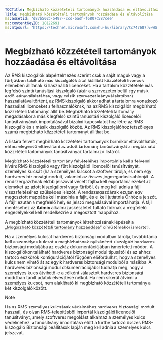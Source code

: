 ```yaml
---
TOCTitle: Megbízható közzétételi tartományok hozzáadása és eltávolítása
Title: Megbízható közzétételi tartományok hozzáadása és eltávolítása
ms:assetid: 'd87b502d-5497-4ccd-badf-f6807d587cee'
ms:contentKeyID: 18122691
ms:mtpsurl: 'https://technet.microsoft.com/hu-hu/library/Cc747687(v=WS.10)'
---
```


Megbízható közzétételi tartományok hozzáadása és eltávolítása
=============================================================

Az RMS kiszolgálók alapértelmezés szerint csak a saját maguk vagy a fürtjükben található más kiszolgálók által kiállított közzétételi licencek ellenében állítanak ki használati licenceket. Ha a tartalom közzététele más legfelső szintű tanúsítási kiszolgáló (akár a szervezeten belül egy másik erdő leányvállalatában, vagy másik szervezet leányvállalatában) használatával történt, az RMS kiszolgáló akkor adhat a tartalomra vonatkozó használati licenceket a felhasználóknak, ha az RMS kiszolgálón megbízható közzétételi tartományt állít be. Megbízható közzétételi tartomány megadásakor a másik legfelső szintű tanúsítási kiszolgáló licencelői tanúsítványának importálásával bizalmi kapcsolatot hoz létre az RMS kiszolgáló és a másik kiszolgáló között. Az RMS kiszolgálóhoz tetszőleges számú megbízható közzétételi tartományt állíthat be.

A listára felvett megbízható közzétételi tartományok bármikor eltávolíthatók, ehhez elegendő eltávolítani az adott tartomány tanúsítványát a megbízható közzétételi tartományok tanúsítványait tartalmazó listáról.

Megbízható közzétételi tartomány felvételéhez importálnia kell a felvenni kívánt RMS kiszolgáló vagy fürt kiszolgálói licencelői tanúsítványát, személyes kulcsát (ha a személyes kulcsot a szoftver tárolja, és nem egy hardveres biztonsági modul), valamint az összes jogmegadási sablonját. A rendszergazdának előbb jelszóval védett fájlba kell exportálnia ezeket az elemeket az adott kiszolgálóról vagy fürtből, és meg kell adnia a fájl visszafejtéséhez szükséges jelszót. A rendszergazdának ezután egy megosztott mappába kell másolnia a fájlt, és el kell juttatnia Önhöz a jelszót. A fájlt ezután a megfelelő hely és jelszó megadásával importálhatja. A fájl mentéséhez az **Admin** alkalmazáskészletet futtató fióknak a megfelelő engedélyekkel kell rendelkeznie a megosztott mappához.

A megbízható közzétételi tartományok létrehozásának lépéseit a „[Megbízható közzétételi tartomány hozzáadása](https://technet.microsoft.com/731416d8-ddf4-4d4a-9f1a-bbd1ea48fe3c)” című témakör ismerteti.

Ha a személyes kulcsot hardveres biztonsági modulban tárolja, továbbítania kell a személyes kulcsot a megbízhatónak nyilvánított kiszolgáló hardveres biztonsági moduljába az eszköz dokumentációjában ismertetett módon. A kiszolgálókon található hardveres biztonsági modul típusától és az ahhoz tartozó eszközök konfigurációjától függően előfordulhat, hogy a személyes kulcs nem vihető át az egyik hardveres biztonsági modulból a másikba. A hardveres biztonsági modul dokumentációjából tudhatja meg, hogy a személyes kulcs átvihető-e a célként választott hardveres biztonsági modulban tárolt adatok elvesztése nélkül. Ha nem sikerül átvinni a személyes kulcsot, nem alakítható ki megbízható közzétételi tartomány a két kiszolgáló között.

> [!NOTE]  
> Ha az RMS személyes kulcsának védelméhez hardveres biztonsági modult használ, és olyan RMS-telepítésből importál kiszolgálói licencelői tanúsítványt, amely szoftveres megoldást alkalmaz a személyes kulcs védelméhez, a tanúsítvány importálása előtt a fürtbe tartozó összes RMS-kiszolgáló Biztonsági beállítások lapján meg kell adnia a személyes kulcs jelszavát. 
